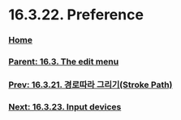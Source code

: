 # 16.3.22. Preference

### [Home](./00-home.md)
### [Parent: 16.3. The edit menu](./16-03-00-the-edit-menu.md)
### [Prev: 16.3.21. 경로따라 그리기(Stroke Path)](./16-03-21-stroke-path.md)
### [Next: 16.3.23. Input devices](./16-03-23-input-devices.md)
